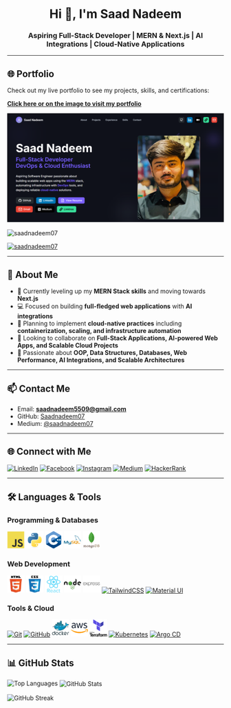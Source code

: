 <h1 align="center">Hi 👋, I'm Saad Nadeem</h1>
<h3 align="center">Aspiring Full-Stack Developer | MERN & Next.js | AI Integrations | Cloud-Native Applications</h3>

---

## 🌐 Portfolio
Check out my live portfolio to see my projects, skills, and certifications:

[**Click here or on the image to visit my portfolio**](https://saadnadeem07.github.io/portfolio)  

[![Portfolio Preview](Landing%20Page.png)](https://saadnadeem07.github.io/portfolio)

<p align="left"> <img src="https://komarev.com/ghpvc/?username=saadnadeem07&label=Profile%20views&color=0e75b6&style=flat" alt="saadnadeem07" /> </p>

<p align="left"> <a href="https://github.com/ryo-ma/github-profile-trophy"><img src="https://github-profile-trophy.vercel.app/?username=saadnadeem07" alt="saadnadeem07" /></a> </p>

---

## 🔭 About Me
- 🌱 Currently leveling up my **MERN Stack skills** and moving towards **Next.js**  
- 💻 Focused on building **full-fledged web applications** with **AI integrations**  
- 🚀 Planning to implement **cloud-native practices** including **containerization, scaling, and infrastructure automation**  
- 👯 Looking to collaborate on **Full-Stack Applications, AI-powered Web Apps, and Scalable Cloud Projects**  
- 💬 Passionate about **OOP, Data Structures, Databases, Web Performance, AI Integrations, and Scalable Architectures**  

---

## 📫 Contact Me
- Email: **saadnadeem5509@gmail.com**  
- GitHub: [Saadnadeem07](https://github.com/Saadnadeem07)  
- Medium: [@saadnadeem07](https://medium.com/@saadnadeem07)

---

## 🌐 Connect with Me
<p align="left">
<a href="https://linkedin.com/in/saadnadeem07" target="_blank"><img src="https://raw.githubusercontent.com/rahuldkjain/github-profile-readme-generator/master/src/images/icons/Social/linked-in-alt.svg" alt="LinkedIn" height="30" width="40" /></a>
<a href="https://fb.com/saadnadeem07" target="_blank"><img src="https://raw.githubusercontent.com/rahuldkjain/github-profile-readme-generator/master/src/images/icons/Social/facebook.svg" alt="Facebook" height="30" width="40" /></a>
<a href="https://instagram.com/saadnadeem_7" target="_blank"><img src="https://raw.githubusercontent.com/rahuldkjain/github-profile-readme-generator/master/src/images/icons/Social/instagram.svg" alt="Instagram" height="30" width="40" /></a>
<a href="https://medium.com/@saadnadeem07" target="_blank"><img src="https://raw.githubusercontent.com/rahuldkjain/github-profile-readme-generator/master/src/images/icons/Social/medium.svg" alt="Medium" height="30" width="40" /></a>
<a href="https://www.hackerrank.com/saadnadeem07" target="_blank"><img src="https://raw.githubusercontent.com/rahuldkjain/github-profile-readme-generator/master/src/images/icons/Social/hackerrank.svg" alt="HackerRank" height="30" width="40" /></a>
</p>

---

## 🛠 Languages & Tools

### Programming & Databases
<a href="#"><img src="https://raw.githubusercontent.com/devicons/devicon/master/icons/javascript/javascript-original.svg" alt="JavaScript" width="40" height="40"/></a>
<a href="#"><img src="https://raw.githubusercontent.com/devicons/devicon/master/icons/python/python-original.svg" alt="Python" width="40" height="40"/></a>
<a href="#"><img src="https://raw.githubusercontent.com/devicons/devicon/master/icons/cplusplus/cplusplus-original.svg" alt="C++" width="40" height="40"/></a>
<a href="#"><img src="https://raw.githubusercontent.com/devicons/devicon/master/icons/mysql/mysql-original-wordmark.svg" alt="MySQL" width="40" height="40"/></a>
<a href="#"><img src="https://raw.githubusercontent.com/devicons/devicon/master/icons/mongodb/mongodb-original-wordmark.svg" alt="MongoDB" width="40" height="40"/></a>

### Web Development
<a href="#"><img src="https://raw.githubusercontent.com/devicons/devicon/master/icons/html5/html5-original-wordmark.svg" alt="HTML5" width="40" height="40"/></a>
<a href="#"><img src="https://raw.githubusercontent.com/devicons/devicon/master/icons/css3/css3-original-wordmark.svg" alt="CSS3" width="40" height="40"/></a>
<a href="#"><img src="https://raw.githubusercontent.com/devicons/devicon/master/icons/react/react-original-wordmark.svg" alt="React" width="40" height="40"/></a>
<a href="#"><img src="https://raw.githubusercontent.com/devicons/devicon/master/icons/nodejs/nodejs-original-wordmark.svg" alt="Node.js" width="40" height="40"/></a>
<a href="#"><img src="https://raw.githubusercontent.com/devicons/devicon/master/icons/express/express-original-wordmark.svg" alt="Express" width="40" height="40"/></a>
<a href="#"><img src="https://www.vectorlogo.zone/logos/tailwindcss/tailwindcss-icon.svg" alt="TailwindCSS" width="40" height="40"/></a>
<a href="#"><img src="https://cdn.worldvectorlogo.com/logos/material-ui-1.svg" alt="Material UI" width="40" height="40"/></a>

### Tools & Cloud
<a href="#"><img src="https://www.vectorlogo.zone/logos/git-scm/git-scm-icon.svg" alt="Git" width="40" height="40"/></a>
<a href="#"><img src="https://github.githubassets.com/images/modules/logos_page/GitHub-Mark.png" alt="GitHub" width="40" height="40"/></a>
<a href="#"><img src="https://raw.githubusercontent.com/devicons/devicon/master/icons/docker/docker-original-wordmark.svg" alt="Docker" width="40" height="40"/></a>
<a href="#"><img src="https://raw.githubusercontent.com/devicons/devicon/master/icons/amazonwebservices/amazonwebservices-original-wordmark.svg" alt="AWS" width="40" height="40"/></a>
<a href="#"><img src="https://raw.githubusercontent.com/devicons/devicon/master/icons/terraform/terraform-original-wordmark.svg" alt="Terraform" width="40" height="40"/></a>
<a href="#"><img src="https://www.vectorlogo.zone/logos/kubernetes/kubernetes-icon.svg" alt="Kubernetes" width="40" height="40"/></a>
<a href="#"><img src="https://argo-cd.readthedocs.io/en/stable/assets/logo.png" alt="Argo CD" width="40" height="40"/></a>

---

## 📊 GitHub Stats
<p><img align="left" src="https://github-readme-stats.vercel.app/api/top-langs?username=saadnadeem07&show_icons=true&locale=en&layout=compact" alt="Top Languages" /></p>
<p>&nbsp;<img align="center" src="https://github-readme-stats.vercel.app/api?username=saadnadeem07&show_icons=true&locale=en" alt="GitHub Stats" /></p>
<p><img align="center" src="https://github-readme-streak-stats.herokuapp.com/?user=saadnadeem07" alt="GitHub Streak" /></p>
